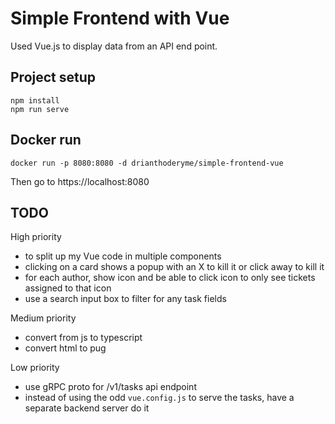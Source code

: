# Simple Frontend with Vue

Used Vue.js to display data from an API end point.

## Project setup

    npm install
    npm run serve

## Docker run

    docker run -p 8080:8080 -d drianthoderyme/simple-frontend-vue

Then go to https://localhost:8080

## TODO

High priority

* to split up my Vue code in multiple components
* clicking on a card shows a popup with an X to kill it or click away to kill it
* for each author, show icon and be able to click icon to only see tickets assigned to that icon
* use a search input box to filter for any task fields

Medium priority

* convert from js to typescript
* convert html to pug

Low priority

* use gRPC proto for /v1/tasks api endpoint
* instead of using the odd `vue.config.js` to serve the tasks, have a separate backend server do it
